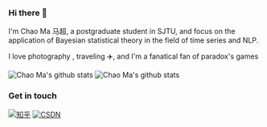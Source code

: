 ### Hi there 👋
   I'm Chao Ma 马超, a postgraduate student in SJTU, and focus on the application of Bayesian statistical theory in the field of time series and NLP.
   
   I love photography  , traveling ✈️, and I'm a fanatical fan of paradox's games

![Chao Ma's github stats](https://github-readme-stats.vercel.app/api?username=machao123343&show_icons=true)
![Chao Ma's github stats](https://github-readme-stats.vercel.app/api/top-langs/?username=machao123343&layout=compact)


 ### Get in touch
 [![知乎](https://img.shields.io/badge/知乎-@墨轩-white?logo=zhihu)](https://www.zhihu.com/people/mo-xuan-88-43)
[![CSDN](https://img.shields.io/badge/CSDN-@历史学的程序员-yellow.svg?style=flat?logo=csdn)](https://blog.csdn.net/qq_40083438)


<!--
**machao123343/machao123343** is a ✨ _special_ ✨ repository because its `README.md` (this file) appears on your GitHub profile.

Here are some ideas to get you started:

- 🔭 I’m currently working on ...
- 🌱 I’m currently learning ...
- 👯 I’m looking to collaborate on ...
- 🤔 I’m looking for help with ...
- 💬 Ask me about ...
- 📫 How to reach me: ...
- 😄 Pronouns: ...
- ⚡ Fun fact: ...
-->
